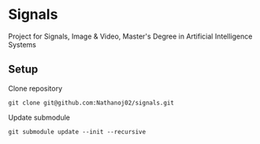 # Signals
Project for Signals, Image &amp; Video, Master's Degree in Artificial Intelligence Systems

## Setup
Clone repository

`
git clone git@github.com:Nathanoj02/signals.git
`

Update submodule

`
git submodule update --init --recursive
`
